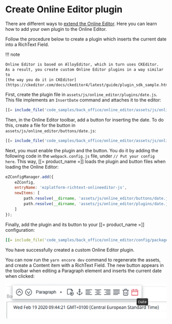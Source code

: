 # Create Online Editor plugin

There are different ways to [extend the Online Editor](extending_online_editor.md).
Here you can learn how to add your own plugin to the Online Editor.

Follow the procedure below to create a plugin which inserts the current date into 
a RichText Field.

!!! note

    Online Editor is based on AlloyEditor, which in turn uses CKEditor.
    As a result, you create custom Online Editor plugins in a way similar to 
    [the way you do it in CKEditor](https://ckeditor.com/docs/ckeditor4/latest/guide/plugin_sdk_sample.html).

First, create the plugin file in `assets/js/online_editor/plugins/date.js`.
This file implements an `InsertDate` command and attaches it to the editor:

``` js
[[= include_file('code_samples/back_office/online_editor/assets/js/online_editor/plugins/date.js') =]]
```

Then, in the Online Editor toolbar, add a button for inserting the date.
To do this, create a file for the button in `assets/js/online_editor/buttons/date.js`:

``` js
[[= include_file('code_samples/back_office/online_editor/assets/js/online_editor/buttons/date.js') =]]
```

Next, you must enable the plugin and the button.
You do it by adding the following code in the `webpack.config.js` file, under 
`// Put your config here`.
This way, [[= product_name =]] loads the plugin and button files when loading 
the Online Editor:

``` js
eZConfigManager.add({
    eZConfig,
    entryName: 'ezplatform-richtext-onlineeditor-js',
    newItems: [
        path.resolve(__dirname, 'assets/js/online_editor/buttons/date.js'),
        path.resolve(__dirname, 'assets/js/online_editor/plugins/date.js'),
    ]
});
```

Finally, add the plugin and its button to your [[= product_name =]] configuration:

``` yaml
[[= include_file('code_samples/back_office/online_editor/config/packages/custom_plugin.yaml') =]]
```

You have successfully created a custom Online Editor plugin.

You can now run the `yarn encore dev` command to regenerate the assets, and create 
a Content item with a RichText Field.
The new button appears in the toolbar when editing a Paragraph element and inserts 
the current date when clicked:

![Custom plugin inserting the current date into RichText](img/oe_custom_plugin.png)
